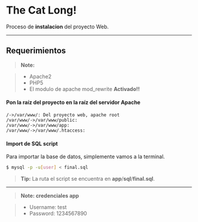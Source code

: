 The Cat Long!
===================


Proceso de **instalacion** del proyecto Web.

----------


Requerimientos
-------------

> **Note:**

> - Apache2
> - PHP5
> - El modulo de apache mod_rewrite **Activado!!**

#### <i class="icon-folder-open"></i> Pon la raíz del proyecto en la raíz del servidor Apache

```sequence
/->/var/www/: Del proyecto web, apache root
/var/www/->/var/www/public:
/var/www/->/var/www/app:
/var/www/->/var/www/.htaccess:

```

#### <i class="icon-hdd"></i> Import de SQL script

Para importar la base de datos, simplemente vamos a la terminal.

``` bash
$ mysql -p -u[user] < final.sql
```

> **Tip:** La ruta el script se encuentra en **app**/**sql**/**final.sql**.


----------

> **Note: credenciales app**

> - Username: test
> - Password: 1234567890
